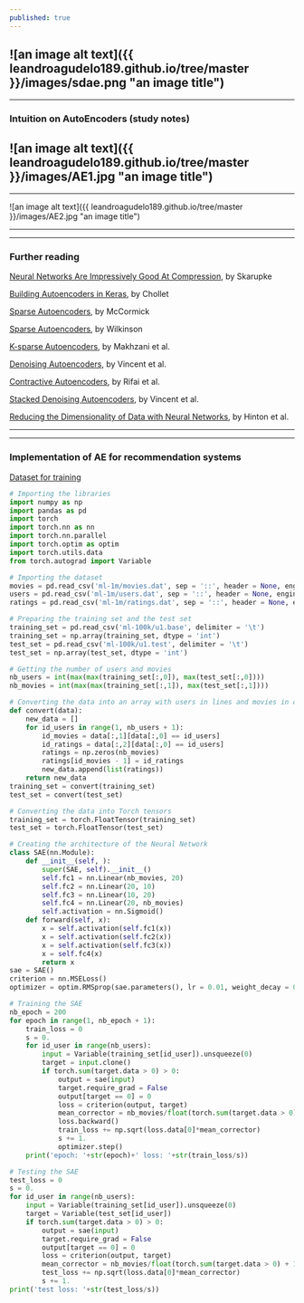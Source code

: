 ```yaml
---
published: true
---
```

![an image alt text]({{ leandroagudelo189.github.io/tree/master }}/images/sdae.png "an image title")
----
**** 

### Intuition on AutoEncoders (study notes)


![an image alt text]({{ leandroagudelo189.github.io/tree/master }}/images/AE1.jpg "an image title")
----
****

![an image alt text]({{ leandroagudelo189.github.io/tree/master }}/images/AE2.jpg "an image title")

----
****


### Further reading

[Neural Networks Are Impressively Good At Compression](https://probablydance.com/2016/04/30/neural-networks-are-impressively-good-at-compression/), by Skarupke 

[Building Autoencoders in Keras](https://blog.keras.io/building-autoencoders-in-keras.html), by Chollet

[Sparse Autoencoders](http://mccormickml.com/2014/05/30/deep-learning-tutorial-sparse-autoencoder/), by McCormick  

[Sparse Autoencoders](http://www.ericlwilkinson.com/blog/2014/11/19/deep-learning-sparse-autoencoders), by Wilkinson

[K-sparse Autoencoders](https://arxiv.org/pdf/1312.5663.pdf), by Makhzani et al.

[Denoising Autoencoders](http://www.cs.toronto.edu/~larocheh/publications/icml-2008-denoising-autoencoders.pdf), by Vincent et al.

[Contractive Autoencoders](http://machinelearning.wustl.edu/mlpapers/paper_files/ICML2011Rifai_455.pdf), by Rifai et al.

[Stacked Denoising Autoencoders](http://www.jmlr.org/papers/volume11/vincent10a/vincent10a.pdf), by Vincent et al.

[Reducing the Dimensionality of
Data with Neural Networks](https://www.cs.toronto.edu/~hinton/science.pdf), by Hinton et al.

----
****


### Implementation of AE for recommendation systems

[Dataset for training](https://github.com/leandroagudelo189/AutoEncoders/tree/master/ml-1m)

```python
# Importing the libraries
import numpy as np
import pandas as pd
import torch
import torch.nn as nn
import torch.nn.parallel
import torch.optim as optim
import torch.utils.data
from torch.autograd import Variable

# Importing the dataset
movies = pd.read_csv('ml-1m/movies.dat', sep = '::', header = None, engine = 'python', encoding = 'latin-1')
users = pd.read_csv('ml-1m/users.dat', sep = '::', header = None, engine = 'python', encoding = 'latin-1')
ratings = pd.read_csv('ml-1m/ratings.dat', sep = '::', header = None, engine = 'python', encoding = 'latin-1')

# Preparing the training set and the test set
training_set = pd.read_csv('ml-100k/u1.base', delimiter = '\t')
training_set = np.array(training_set, dtype = 'int')
test_set = pd.read_csv('ml-100k/u1.test', delimiter = '\t')
test_set = np.array(test_set, dtype = 'int')

# Getting the number of users and movies
nb_users = int(max(max(training_set[:,0]), max(test_set[:,0])))
nb_movies = int(max(max(training_set[:,1]), max(test_set[:,1])))

# Converting the data into an array with users in lines and movies in columns
def convert(data):
    new_data = []
    for id_users in range(1, nb_users + 1):
        id_movies = data[:,1][data[:,0] == id_users]
        id_ratings = data[:,2][data[:,0] == id_users]
        ratings = np.zeros(nb_movies)
        ratings[id_movies - 1] = id_ratings
        new_data.append(list(ratings))
    return new_data
training_set = convert(training_set)
test_set = convert(test_set)

# Converting the data into Torch tensors
training_set = torch.FloatTensor(training_set)
test_set = torch.FloatTensor(test_set)

# Creating the architecture of the Neural Network
class SAE(nn.Module):
    def __init__(self, ):
        super(SAE, self).__init__()
        self.fc1 = nn.Linear(nb_movies, 20)
        self.fc2 = nn.Linear(20, 10)
        self.fc3 = nn.Linear(10, 20)
        self.fc4 = nn.Linear(20, nb_movies)
        self.activation = nn.Sigmoid()
    def forward(self, x):
        x = self.activation(self.fc1(x))
        x = self.activation(self.fc2(x))
        x = self.activation(self.fc3(x))
        x = self.fc4(x)
        return x
sae = SAE()
criterion = nn.MSELoss()
optimizer = optim.RMSprop(sae.parameters(), lr = 0.01, weight_decay = 0.5)

# Training the SAE
nb_epoch = 200
for epoch in range(1, nb_epoch + 1):
    train_loss = 0
    s = 0.
    for id_user in range(nb_users):
        input = Variable(training_set[id_user]).unsqueeze(0)
        target = input.clone()
        if torch.sum(target.data > 0) > 0:
            output = sae(input)
            target.require_grad = False
            output[target == 0] = 0
            loss = criterion(output, target)
            mean_corrector = nb_movies/float(torch.sum(target.data > 0) + 1e-10)
            loss.backward()
            train_loss += np.sqrt(loss.data[0]*mean_corrector)
            s += 1.
            optimizer.step()
    print('epoch: '+str(epoch)+' loss: '+str(train_loss/s))

# Testing the SAE
test_loss = 0
s = 0.
for id_user in range(nb_users):
    input = Variable(training_set[id_user]).unsqueeze(0)
    target = Variable(test_set[id_user])
    if torch.sum(target.data > 0) > 0:
        output = sae(input)
        target.require_grad = False
        output[target == 0] = 0
        loss = criterion(output, target)
        mean_corrector = nb_movies/float(torch.sum(target.data > 0) + 1e-10)
        test_loss += np.sqrt(loss.data[0]*mean_corrector)
        s += 1.
print('test loss: '+str(test_loss/s))
````
